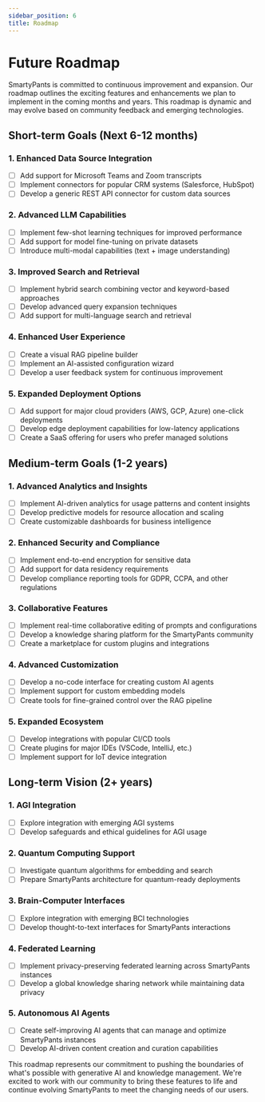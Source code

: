 ```yaml
---
sidebar_position: 6
title: Roadmap
---
```


# Future Roadmap

SmartyPants is committed to continuous improvement and expansion. Our roadmap outlines the exciting features and enhancements we plan to implement in the coming months and years. This roadmap is dynamic and may evolve based on community feedback and emerging technologies.

## Short-term Goals (Next 6-12 months)

### 1. Enhanced Data Source Integration
- [ ] Add support for Microsoft Teams and Zoom transcripts
- [ ] Implement connectors for popular CRM systems (Salesforce, HubSpot)
- [ ] Develop a generic REST API connector for custom data sources

### 2. Advanced LLM Capabilities
- [ ] Implement few-shot learning techniques for improved performance
- [ ] Add support for model fine-tuning on private datasets
- [ ] Introduce multi-modal capabilities (text + image understanding)

### 3. Improved Search and Retrieval
- [ ] Implement hybrid search combining vector and keyword-based approaches
- [ ] Develop advanced query expansion techniques
- [ ] Add support for multi-language search and retrieval

### 4. Enhanced User Experience
- [ ] Create a visual RAG pipeline builder
- [ ] Implement an AI-assisted configuration wizard
- [ ] Develop a user feedback system for continuous improvement

### 5. Expanded Deployment Options
- [ ] Add support for major cloud providers (AWS, GCP, Azure) one-click deployments
- [ ] Develop edge deployment capabilities for low-latency applications
- [ ] Create a SaaS offering for users who prefer managed solutions

## Medium-term Goals (1-2 years)

### 1. Advanced Analytics and Insights
- [ ] Implement AI-driven analytics for usage patterns and content insights
- [ ] Develop predictive models for resource allocation and scaling
- [ ] Create customizable dashboards for business intelligence

### 2. Enhanced Security and Compliance
- [ ] Implement end-to-end encryption for sensitive data
- [ ] Add support for data residency requirements
- [ ] Develop compliance reporting tools for GDPR, CCPA, and other regulations

### 3. Collaborative Features
- [ ] Implement real-time collaborative editing of prompts and configurations
- [ ] Develop a knowledge sharing platform for the SmartyPants community
- [ ] Create a marketplace for custom plugins and integrations

### 4. Advanced Customization
- [ ] Develop a no-code interface for creating custom AI agents
- [ ] Implement support for custom embedding models
- [ ] Create tools for fine-grained control over the RAG pipeline

### 5. Expanded Ecosystem
- [ ] Develop integrations with popular CI/CD tools
- [ ] Create plugins for major IDEs (VSCode, IntelliJ, etc.)
- [ ] Implement support for IoT device integration

## Long-term Vision (2+ years)

### 1. AGI Integration
- [ ] Explore integration with emerging AGI systems
- [ ] Develop safeguards and ethical guidelines for AGI usage

### 2. Quantum Computing Support
- [ ] Investigate quantum algorithms for embedding and search
- [ ] Prepare SmartyPants architecture for quantum-ready deployments

### 3. Brain-Computer Interfaces
- [ ] Explore integration with emerging BCI technologies
- [ ] Develop thought-to-text interfaces for SmartyPants interactions

### 4. Federated Learning
- [ ] Implement privacy-preserving federated learning across SmartyPants instances
- [ ] Develop a global knowledge sharing network while maintaining data privacy

### 5. Autonomous AI Agents
- [ ] Create self-improving AI agents that can manage and optimize SmartyPants instances
- [ ] Develop AI-driven content creation and curation capabilities

This roadmap represents our commitment to pushing the boundaries of what's possible with generative AI and knowledge management. We're excited to work with our community to bring these features to life and continue evolving SmartyPants to meet the changing needs of our users.